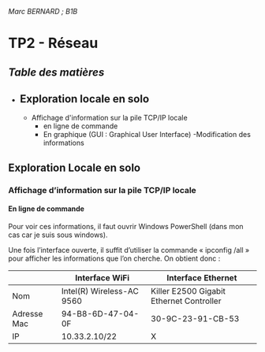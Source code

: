 *Marc BERNARD ; B1B*
#  **TP2** - Réseau 



***Table des matières***	
 - 

 

 - Exploration locale en solo
	 - 
	 - Affichage d'information sur la pile TCP/IP locale
		 - en ligne de commande
		 - En graphique (GUI : Graphical User Interface)
	-Modification des informations 

## Exploration Locale en solo

### Affichage d’information sur la pile TCP/IP locale

#### En ligne de commande

Pour voir ces informations, il faut ouvrir Windows PowerShell (dans mon cas car je suis sous windows).

Une fois l’interface ouverte, il suffit d’utiliser la commande « ipconfig /all » pour afficher les informations que l’on cherche. On obtient donc :

| | Interface WiFi | Interface Ethernet | 
|--|--|--| 
| Nom | Intel(R) Wireless-AC 9560 | Killer E2500 Gigabit Ethernet Controller |
 | Adresse Mac | 94-B8-6D-47-04-0F | 30-9C-23-91-CB-53 |
  IP | 10.33.2.10/22 | X | Masque | 255.255.252.0 (/22) | X | Adresse Réseau | 10.33.0.0/22 | X | Adresse Broadcast | 10.33.3.255/22 | X | Adresse Passerelle | 10.33.3.253/22 | X




<!--stackedit_data:
eyJoaXN0b3J5IjpbMTU0OTg2MTUsOTQ0OTEzMDgxXX0=
-->